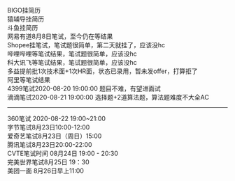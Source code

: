 BIGO挂简历  
猿辅导挂简历  
斗鱼挂简历  
网易有道8月8日笔试，至今仍在等结果  
Shopee挂笔试，笔试题很简单，第二天就挂了，应该没hc  
哔哩哔哩等笔试结果，笔试题很简单，应该没hc  
科大讯飞等笔试结果，笔试题很简单，应该没hc  
多益提前批1次技术面+1次HR面，状态已录用，暂未发offer，打算拒了  
阿里等笔试结果  
4399笔试2020-08-20 19:00:00  题目不难，有望进面试  
滴滴笔试2020-08-21 19:00:00  选择题+2道算法题，算法题难度不大全AC  

--------------------------------------------------  

360笔试 2020-08-22 19:00~21:00  
字节笔试8月23日10:00-12:00  
爱奇艺笔试8月23日（周日）15:00  
腾讯笔试8月23日20:00-22:00  
CVTE笔试时间 08月24日 19:00 - 20:30  
完美世界笔试8月25日 19：30  
美团一面 8月26日早上11:00  
